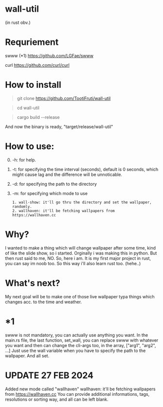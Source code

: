 # wall-util
(in rust obv.)

# Requriement
swww (*1)
https://github.com/LGFae/swww

curl
https://github.com/curl/curl

# How to install
> git clone https://github.com/TootiFruti/wall-util

> cd wall-util

> cargo build --release

And now the binary is ready, "target/release/wall-util"

# How to use:
0. -h: for help.
1. -t: for specifying the time interval (seconds), default is 0 seconds, which might cause lag and the difference will be unnoticable.
2. -d: for specifying the path to the directory
3. -m: for specifying which mode to use
   
       1. wall-show: it'll go thru the directory and set the wallpaper, randomly.
       2. wallhaven: it'll be fetching wallpapers from https://wallhaven.cc

# Why?
I wanted to make a thing which will change wallpaper after some time, kind of like the slide show, so i started.
Orginally i was making this in python. But then rust said to me, NO. So, here i am. It is my first major project in rust, you can say im noob too.
So this way i'll also learn rust too. (hehe..) 

# What's next?
My next goal will be to make one of those live wallpaper typa things which changes acc. to the time and weather.


# *1
swww is not mandatory, you can actually use anything you want. 
In the main.rs file, the last function,
set_wall, you can replace swww with whatever you want and then can change the cli-args too, in the array, ["arg1", "arg2", ...]
Just use the wall variable when you have to specify the path to the wallpaper. And all set.

# UPDATE 27 FEB 2024
Added new mode called "wallhaven"
wallhaven: it'll be fetching wallpapers from https://wallhaven.cc
You can provide additional informations, tags, resolutions or sorting way, and all can be left blank.
